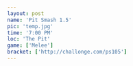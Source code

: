 ```yaml
---
layout: post
name: 'Pit Smash 1.5'
pic: 'temp.jpg'
time: '7:00 PM'
loc: 'The Pit'
game: ['Melee']
bracket: ['http://challonge.com/ps105']
---
```

